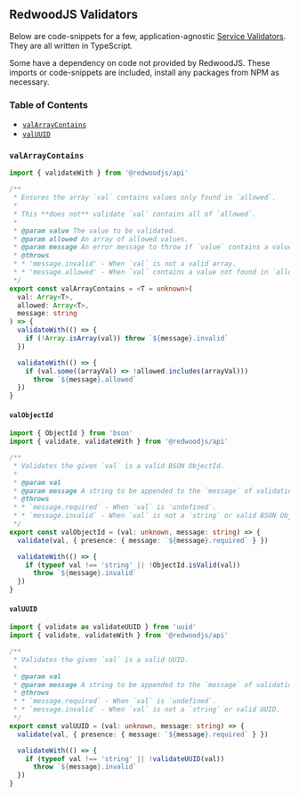 ## RedwoodJS Validators

Below are code-snippets for a few, application-agnostic [Service Validators](https://redwoodjs.com/docs/services.html#service-validations).
They are all written in TypeScript.

Some have a dependency on code not provided by RedwoodJS. These imports or code-snippets are included, install any packages from NPM as necessary.

### Table of Contents

* [`valArrayContains`](#valArrayContains)
* [`valUUID`](#valUUID)

### `valArrayContains`

```TypeScript
import { validateWith } from '@redwoodjs/api'

/**
 * Ensures the array `val` contains values only found in `allowed`.
 *
 * This **does not** validate `val` contains all of `allowed`.
 *
 * @param value The value to be validated.
 * @param allowed An array of allowed values.
 * @param message An error message to throw if `value` contains a value not found in `allowed`.
 * @throws
 * * 'message.invalid' - When `val` is not a valid array.
 * * 'message.allowed' - When `val` contains a value not found in `allowed`.
 */
export const valArrayContains = <T = unknown>(
  val: Array<T>,
  allowed: Array<T>,
  message: string
) => {
  validateWith(() => {
    if (!Array.isArray(val)) throw `${message}.invalid`
  })

  validateWith(() => {
    if (val.some((arrayVal) => !allowed.includes(arrayVal)))
      throw `${message}.allowed`
  })
}
```

#### `valObjectId`

```TypeScript
import { ObjectId } from 'bson'
import { validate, validateWith } from '@redwoodjs/api'

/**
 * Validates the given `val` is a valid BSON ObjectId.
 *
 * @param val
 * @param message A string to be appended to the `message` of validation errors.
 * @throws
 * * `message.required` - When `val` is `undefined`.
 * * `message.invalid` - When `val` is not a `string` or valid BSON ObjectId.
 */
export const valObjectId = (val: unknown, message: string) => {
  validate(val, { presence: { message: `${message}.required` } })

  validateWith(() => {
    if (typeof val !== 'string' || !ObjectId.isValid(val))
      throw `${message}.invalid`
  })
}
```

#### `valUUID`

```TypeScript
import { validate as validateUUID } from 'uuid'
import { validate, validateWith } from '@redwoodjs/api'

/**
 * Validates the given `val` is a valid UUID.
 *
 * @param val
 * @param message A string to be appended to the `message` of validation errors.
 * @throws
 * * `message.required` - When `val` is `undefined`.
 * * `message.invalid` - When `val` is not a `string` or valid UUID.
 */
export const valUUID = (val: unknown, message: string) => {
  validate(val, { presence: { message: `${message}.required` } })

  validateWith(() => {
    if (typeof val !== 'string' || !validateUUID(val))
      throw `${message}.invalid`
  })
}
```
